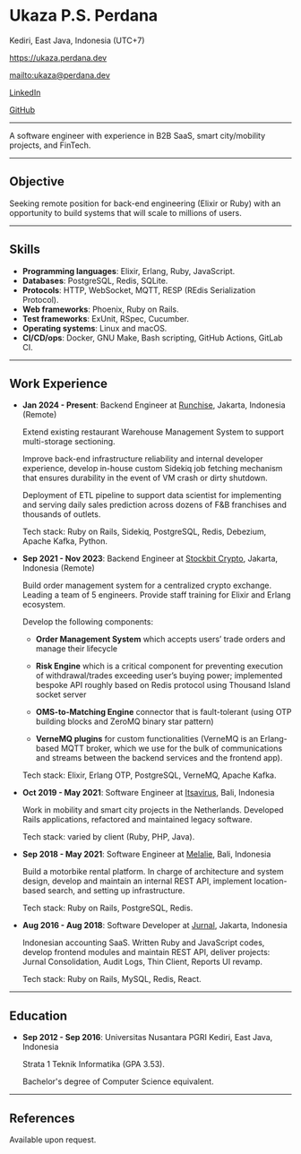 # Ukaza P.S. Perdana

Kediri, East Java, Indonesia (UTC+7)

<https://ukaza.perdana.dev>

<mailto:ukaza@perdana.dev>

[LinkedIn](https://www.linkedin.com/in/ukazap)

[GitHub](https://github.com/ukazap)

***

A software engineer with experience in B2B SaaS, smart city/mobility projects, and FinTech.

***

## Objective

Seeking remote position for back-end engineering (Elixir or Ruby) with an opportunity to build systems that will scale to millions of users.

***

## Skills

* __Programming languages__: Elixir, Erlang, Ruby, JavaScript.
* __Databases__: PostgreSQL, Redis, SQLite.
* __Protocols__: HTTP, WebSocket, MQTT, RESP (REdis Serialization Protocol).
* __Web frameworks__: Phoenix, Ruby on Rails.
* __Test frameworks__: ExUnit, RSpec, Cucumber.
* __Operating systems__: Linux and macOS.
* __CI/CD/ops__: Docker, GNU Make, Bash scripting, GitHub Actions, GitLab CI.

***

## Work Experience

* __Jan 2024 - Present__: Backend Engineer at [Runchise](https://www.runchise.com), Jakarta, Indonesia (Remote)

  Extend existing restaurant Warehouse Management System to support multi-storage sectioning.

  Improve back-end infrastructure reliability and internal developer experience,
  develop in-house custom Sidekiq job fetching mechanism that ensures durability in the event of VM crash or dirty shutdown.

  Deployment of ETL pipeline to support data scientist for implementing and serving daily sales prediction across dozens of F&B franchises and thousands of outlets.
  
  Tech stack: Ruby on Rails, Sidekiq, PostgreSQL, Redis, Debezium, Apache Kafka, Python.

* __Sep 2021 - Nov 2023__: Backend Engineer at [Stockbit Crypto](https://crypto.stockbit.com), Jakarta, Indonesia (Remote)

  Build order management system for a centralized crypto exchange.
  Leading a team of 5 engineers. Provide staff training for Elixir and Erlang ecosystem.

  Develop the following components:

  * **Order Management System** which accepts users’ trade orders and manage their lifecycle

  * **Risk Engine** which is a critical component for preventing execution of withdrawal/trades exceeding user’s buying power; implemented bespoke API roughly based on Redis protocol using Thousand Island socket server

  * **OMS-to-Matching Engine** connector that is fault-tolerant (using OTP building blocks and ZeroMQ binary star pattern)

  * **VerneMQ plugins** for custom functionalities (VerneMQ is an Erlang-based MQTT broker, which we use for the bulk of communications and streams between the backend services and the frontend app).
  
  Tech stack: Elixir, Erlang OTP, PostgreSQL, VerneMQ, Apache Kafka.


* __Oct 2019 - May 2021__: Software Engineer at [Itsavirus](https://itsavirus.com/), Bali, Indonesia

  Work in mobility and smart city projects in the Netherlands. Developed Rails applications, refactored and maintained legacy software.
  
  Tech stack: varied by client (Ruby, PHP, Java).


* __Sep 2018 - May 2021__: Software Engineer at [Melalie](https://www.melalie.com), Bali, Indonesia

  Build a motorbike rental platform. In charge of architecture and system design, develop and maintain an internal REST API, implement location-based search, and setting up infrastructure.
  
  Tech stack: Ruby on Rails, PostgreSQL, Redis.


* __Aug 2016 - Aug 2018__: Software Developer at [Jurnal](https://www.jurnal.id), Jakarta, Indonesia

  Indonesian accounting SaaS. Written Ruby and JavaScript codes, develop frontend modules and maintain REST API, deliver projects: Jurnal Consolidation, Audit Logs, Thin Client, Reports UI revamp.
  
  Tech stack: Ruby on Rails, MySQL, Redis, React.

***

## Education

* __Sep 2012 - Sep 2016__: Universitas Nusantara PGRI Kediri, East Java, Indonesia

  Strata 1 Teknik Informatika (GPA 3.53).
  
  Bachelor's degree of Computer Science equivalent.

***

## References

Available upon request.

